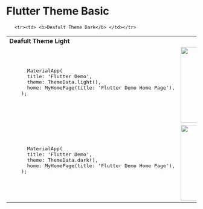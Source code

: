# Flutter Theme Basic

<table>
  <tr><td> <b>Deafult Theme Light</b> </td></tr>
  <tr>
    <td>
      <pre>
      MaterialApp(
      title: 'Flutter Demo',
      theme: ThemeData.light(),
      home: MyHomePage(title: 'Flutter Demo Home Page'),
    );
      </pre></td><td><img src="https://github.com/maulikdadhaniya/Flutter-Theme-Style-Types/blob/main/assets/defaultlight.jpg" width=200></tr>

       <tr><td> <b>Deafult Theme Dark</b> </td></tr>
  <tr>
    <td>
      <pre>
      MaterialApp(
      title: 'Flutter Demo',
      theme: ThemeData.dark(),
      home: MyHomePage(title: 'Flutter Demo Home Page'),
    );
      </pre></td><td><img src="https://github.com/maulikdadhaniya/Flutter-Theme-Style-Types/blob/main/assets/defaultdark.jpg" width=200></tr>
      </table>

